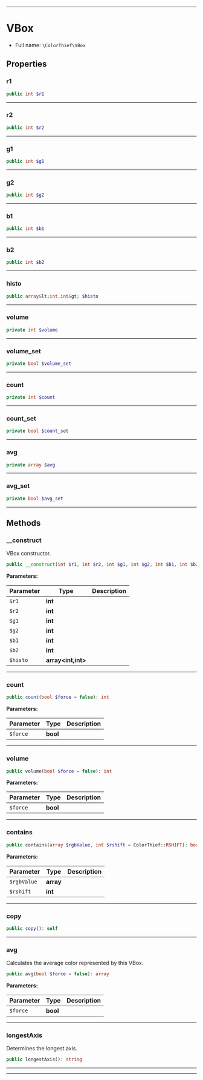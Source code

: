 ***

# VBox





* Full name: `\ColorThief\VBox`



## Properties


### r1



```php
public int $r1
```






***

### r2



```php
public int $r2
```






***

### g1



```php
public int $g1
```






***

### g2



```php
public int $g2
```






***

### b1



```php
public int $b1
```






***

### b2



```php
public int $b2
```






***

### histo



```php
public array&lt;int,int&gt; $histo
```






***

### volume



```php
private int $volume
```






***

### volume_set



```php
private bool $volume_set
```






***

### count



```php
private int $count
```






***

### count_set



```php
private bool $count_set
```






***

### avg



```php
private array $avg
```






***

### avg_set



```php
private bool $avg_set
```






***

## Methods


### __construct

VBox constructor.

```php
public __construct(int $r1, int $r2, int $g1, int $g2, int $b1, int $b2, array&lt;int,int&gt; $histo): mixed
```








**Parameters:**

| Parameter | Type | Description |
|-----------|------|-------------|
| `$r1` | **int** |  |
| `$r2` | **int** |  |
| `$g1` | **int** |  |
| `$g2` | **int** |  |
| `$b1` | **int** |  |
| `$b2` | **int** |  |
| `$histo` | **array<int,int>** |  |




***

### count



```php
public count(bool $force = false): int
```








**Parameters:**

| Parameter | Type | Description |
|-----------|------|-------------|
| `$force` | **bool** |  |




***

### volume



```php
public volume(bool $force = false): int
```








**Parameters:**

| Parameter | Type | Description |
|-----------|------|-------------|
| `$force` | **bool** |  |




***

### contains



```php
public contains(array $rgbValue, int $rshift = ColorThief::RSHIFT): bool
```








**Parameters:**

| Parameter | Type | Description |
|-----------|------|-------------|
| `$rgbValue` | **array** |  |
| `$rshift` | **int** |  |




***

### copy



```php
public copy(): self
```











***

### avg

Calculates the average color represented by this VBox.

```php
public avg(bool $force = false): array
```








**Parameters:**

| Parameter | Type | Description |
|-----------|------|-------------|
| `$force` | **bool** |  |




***

### longestAxis

Determines the longest axis.

```php
public longestAxis(): string
```











***


***

